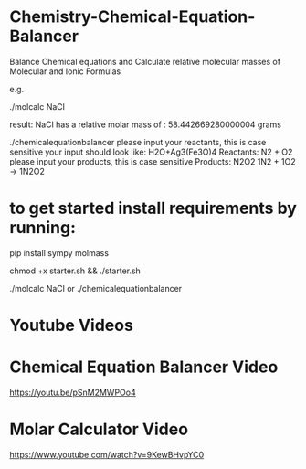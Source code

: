# Chemistry-Chemical-Equation-Balancer
Balance Chemical equations and Calculate relative molecular masses of Molecular and Ionic Formulas

e.g.

./molcalc NaCl 

result: NaCl has a relative molar mass of :  58.442669280000004 grams

./chemicalequationbalancer
please input your reactants, this is case sensitive
your input should look like: H2O+Ag3(Fe3O)4
Reactants: N2 + O2
please input your products, this is case sensitive
Products: N2O2
1N2 + 1O2 -> 1N2O2




# to get started install requirements by running:

pip install sympy molmass

chmod +x starter.sh && ./starter.sh

./molcalc NaCl 
or 
./chemicalequationbalancer



# Youtube Videos

# Chemical Equation Balancer Video
https://youtu.be/pSnM2MWPOo4

# Molar Calculator Video
https://www.youtube.com/watch?v=9KewBHvpYC0
